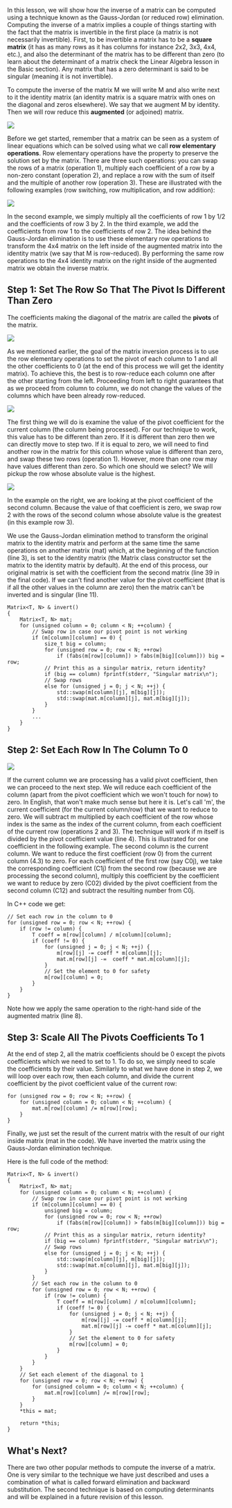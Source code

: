 In this lesson, we will show how the inverse of a matrix can be computed using a technique known as the Gauss-Jordan (or reduced row) elimination. Computing the inverse of a matrix implies a couple of things starting with the fact that the matrix is invertible in the first place (a matrix is not necessarily invertible). First, to be invertible a matrix has to be a **square matrix** (it has as many rows as it has columns for instance 2x2, 3x3, 4x4, etc.), and also the determinant of the matrix has to be different than zero (to learn about the determinant of a matrix check the Linear Algebra lesson in the Basic section). Any matrix that has a zero determinant is said to be singular (meaning it is not invertible).

To compute the inverse of the matrix M we will write M and also write next to it the identity matrix (an identity matrix is a square matrix with ones on the diagonal and zeros elsewhere). We say that we augment M by identity. Then we will row reduce this **augmented** (or adjoined) matrix.

![](/images/matrix-inverse/mi-eq1.png)

Before we get started, remember that a matrix can be seen as a system of linear equations which can be solved using what we call **row elementary operations**. Row elementary operations have the property to preserve the solution set by the matrix. There are three such operations: you can swap the rows of a matrix (operation 1), multiply each coefficient of a row by a non-zero constant (operation 2), and replace a row with the sum of itself and the multiple of another row (operation 3). These are illustrated with the following examples (row switching, row multiplication, and row addition):

![](/images/matrix-inverse/mi-rowop.png)

In the second example, we simply multiply all the coefficients of row 1 by 1/2 and the coefficients of row 3 by 2\. In the third example, we add the coefficients from row 1 to the coefficients of row 2\. The idea behind the Gauss-Jordan elimination is to use these elementary row operations to transform the 4x4 matrix on the left inside of the augmented matrix into the identity matrix (we say that M is row-reduced). By performing the same row operations to the 4x4 identity matrix on the right inside of the augmented matrix we obtain the inverse matrix.

## Step 1: Set The Row So That The Pivot Is Different Than Zero

The coefficients making the diagonal of the matrix are called the **pivots** of the matrix.

![](/images/matrix-inverse/mi-pivots.png?)

As we mentioned earlier, the goal of the matrix inversion process is to use the row elementary operations to set the pivot of each column to 1 and all the other coefficients to 0 (at the end of this process we will get the identity matrix). To achieve this, the best is to row-reduce each column one after the other starting from the left. Proceeding from left to right guarantees that as we proceed from column to column, we do not change the values of the columns which have been already row-reduced.

![](/images/matrix-inverse/mi-columns.gif)

The first thing we will do is examine the value of the pivot coefficient for the current column (the column being processed). For our technique to work, this value has to be different than zero. If it is different than zero then we can directly move to step two. If it is equal to zero, we will need to find another row in the matrix for this column whose value is different than zero, and swap these two rows (operation 1). However, more than one row may have values different than zero. So which one should we select? We will pickup the row whose absolute value is the highest.

![](/images/matrix-inverse/mi-swap.gif)

In the example on the right, we are looking at the pivot coefficient of the second column. Because the value of that coefficient is zero, we swap row 2 with the rows of the second column whose absolute value is the greatest (in this example row 3).

We use the Gauss-Jordan elimination method to transform the original matrix to the identity matrix and perform at the same time the same operations on another matrix (mat) which, at the beginning of the function (line 3), is set to the identity matrix (the Matrix class constructor set the matrix to the identity matrix by default). At the end of this process, our original matrix is set with the coefficient from the second matrix (line 39 in the final code). If we can't find another value for the pivot coefficient (that is if all the other values in the column are zero) then the matrix can't be inverted and is singular (line 11).

```
Matrix<T, N> & invert() 
{ 
    Matrix<T, N> mat; 
    for (unsigned column = 0; column < N; ++column) { 
        // Swap row in case our pivot point is not working
        if (m[column][column] == 0) { 
            size_t big = column; 
            for (unsigned row = 0; row < N; ++row) 
                if (fabs(m[row][column]) > fabs(m[big][column])) big = row; 
            // Print this as a singular matrix, return identity?
            if (big == column) fprintf(stderr, "Singular matrix\n"); 
            // Swap rows                               
            else for (unsigned j = 0; j < N; ++j) { 
                std::swap(m[column][j], m[big][j]); 
                std::swap(mat.m[column][j], mat.m[big][j]); 
            } 
        } 
        ... 
    } 
} 
```

## Step 2: Set Each Row In The Column To 0

![](/images/matrix-inverse/mi-reduce.png)

If the current column we are processing has a valid pivot coefficient, then we can proceed to the next step. We will reduce each coefficient of the column (apart from the pivot coefficient which we won't touch for now) to zero. In English, that won't make much sense but here it is. Let's call 'm', the current coefficient (for the current column/row) that we want to reduce to zero. We will subtract m multiplied by each coefficient of the row whose index is the same as the index of the current column, from each coefficient of the current row (operations 2 and 3). The technique will work if m itself is divided by the pivot coefficient value (line 4). This is illustrated for one coefficient in the following example. The second column is the current column. We want to reduce the first coefficient (row 0) from the current column (4.3) to zero. For each coefficient of the first row (say C0j), we take the corresponding coefficient (C1j) from the second row (because we are processing the second column), multiply this coefficient by the coefficient we want to reduce by zero (C02) divided by the pivot coefficient from the second column (C12) and subtract the resulting number from C0j.

In C++ code we get:

```
// Set each row in the column to 0  
for (unsigned row = 0; row < N; ++row) { 
    if (row != column) { 
        T coeff = m[row][column] / m[column][column]; 
        if (coeff != 0) { 
            for (unsigned j = 0; j < N; ++j) { 
                m[row][j] -= coeff * m[column][j]; 
                mat.m[row][j] -=  coeff * mat.m[column][j]; 
            } 
            // Set the element to 0 for safety
            m[row][column] = 0; 
        } 
    } 
} 
```

Note how we apply the same operation to the right-hand side of the augmented matrix (line 8).

## Step 3: Scale All The Pivots Coefficients To 1

At the end of step 2, all the matrix coefficients should be 0 except the pivots coefficients which we need to set to 1\. To do so, we simply need to scale the coefficients by their value. Similarly to what we have done in step 2, we will loop over each row, then each column, and divide the current coefficient by the pivot coefficient value of the current row:

```
for (unsigned row = 0; row < N; ++row) { 
    for (unsigned column = 0; column < N; ++column) { 
        mat.m[row][column] /= m[row][row]; 
    } 
} 
```

Finally, we just set the result of the current matrix with the result of our right inside matrix (mat in the code). We have inverted the matrix using the Gauss-Jordan elimination technique.

Here is the full code of the method:

```
Matrix<T, N> & invert() 
{ 
    Matrix<T, N> mat; 
    for (unsigned column = 0; column < N; ++column) { 
        // Swap row in case our pivot point is not working
        if (m[column][column] == 0) { 
            unsigned big = column; 
            for (unsigned row = 0; row < N; ++row) 
                if (fabs(m[row][column]) > fabs(m[big][column])) big = row; 
            // Print this as a singular matrix, return identity?
            if (big == column) fprintf(stderr, "Singular matrix\n"); 
            // Swap rows                               
            else for (unsigned j = 0; j < N; ++j) { 
                std::swap(m[column][j], m[big][j]); 
                std::swap(mat.m[column][j], mat.m[big][j]); 
            } 
        } 
        // Set each row in the column to 0  
        for (unsigned row = 0; row < N; ++row) { 
            if (row != column) { 
                T coeff = m[row][column] / m[column][column]; 
                if (coeff != 0) { 
                    for (unsigned j = 0; j < N; ++j) { 
                        m[row][j] -= coeff * m[column][j]; 
                        mat.m[row][j] -= coeff * mat.m[column][j]; 
                    } 
                    // Set the element to 0 for safety
                    m[row][column] = 0; 
                } 
            } 
        } 
    } 
    // Set each element of the diagonal to 1
    for (unsigned row = 0; row < N; ++row) { 
        for (unsigned column = 0; column < N; ++column) { 
            mat.m[row][column] /= m[row][row]; 
        } 
    } 
    *this = mat;

    return *this; 
} 
```

## What's Next?

There are two other popular methods to compute the inverse of a matrix. One is very similar to the technique we have just described and uses a combination of what is called forward elimination and backward substitution. The second technique is based on computing determinants and will be explained in a future revision of this lesson.